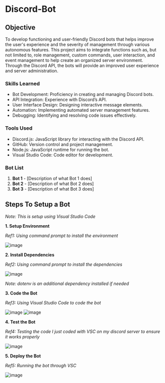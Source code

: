 
# Discord-Bot

## Objective

To develop functioning and user-friendly Discord bots that helps improve the user's experience and the severity of management through various autonomous features. This project aims to integrate functions such as, but not limited to, role management, custom commands, user interaction, and event management to help create an organized server environment. Through the Discord API, the bots will provide an improved user experience and server administration.

### Skills Learned

- Bot Development: Proficiency in creating and managing Discord bots.
- API Integration: Experience with Discord’s API.
- User Interface Design: Designing interactive message elements.
- Automation: Implementing automated server management features.
- Debugging: Identifying and resolving code issues effectively.

### Tools Used

- Discord.js: JavaScript library for interacting with the Discord API.
- GitHub: Version control and project management.
- Node.js: JavaScript runtime for running the bot.
- Visual Studio Code: Code editor for development.

### Bot List

1. **Bot 1** - [Description of what Bot 1 does]
2. **Bot 2** - [Description of what Bot 2 does]
3. **Bot 3** - [Description of what Bot 3 does]

## Steps To Setup a Bot

*Note: This is setup using Visual Studio Code*

__1. Setup Environment__

*Ref1: Using command prompt to install the environment*

![image](https://github.com/user-attachments/assets/5393a831-ed29-444f-8d65-9c3becbdf67a)


__2. Install Dependencies__

*Ref2: Using command prompt to install the dependencies*

![image](https://github.com/user-attachments/assets/3102ba5a-fedf-47f1-bbe9-e598fc3f62fe)

*Note: dotenv is an additional dependency installed if needed*

__3. Code the Bot__

*Ref3: Using Visual Studio Code to code the bot*

![image](https://github.com/user-attachments/assets/f11990b3-1415-493b-916a-daad0399f8ff)
![image](https://github.com/user-attachments/assets/55554c6e-621d-4bcc-9a3b-2fb645d120c0)


__4. Test the Bot__

*Ref4: Testing the code I just coded with VSC on my discord server to ensure it works properly*

![image](https://github.com/user-attachments/assets/b585fa7e-a9a6-4dd7-9e99-e7a4f83b8c7f)

__5. Deploy the Bot__

*Ref5: Running the bot through VSC*

![image](https://github.com/user-attachments/assets/0ab61b4e-2316-4e0d-9ad9-19a9a5fda623)

